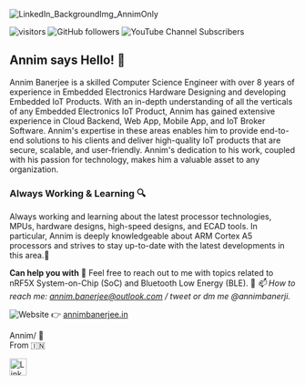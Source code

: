 ![LinkedIn_BackgroundImg_AnnimOnly](https://user-images.githubusercontent.com/2097509/224508899-db6ea022-f3d8-4780-8318-df320c369c23.png)

![visitors](https://visitor-badge.glitch.me/badge?page_id=pixma.pixma&left_color=gray&right_color=blue)  ![GitHub followers](https://img.shields.io/github/followers/pixma?style=social)  ![YouTube Channel Subscribers](https://img.shields.io/youtube/channel/subscribers/UC9ZzBvn6THoVP7NzTLMU1YQ?style=social)
## Annim says Hello! 👋

Annim Banerjee is a skilled Computer Science Engineer with over 8 years of experience in Embedded Electronics Hardware Designing and developing Embedded IoT Products. With an in-depth understanding of all the verticals of any Embedded Electronics IoT Product, Annim has gained extensive experience in Cloud Backend, Web App, Mobile App, and IoT Broker Software. Annim's expertise in these areas enables him to provide end-to-end solutions to his clients and deliver high-quality IoT products that are secure, scalable, and user-friendly. Annim's dedication to his work, coupled with his passion for technology, makes him a valuable asset to any organization.

### Always Working & Learning :mag:
Always working and learning about the latest processor technologies, MPUs, hardware designs, high-speed designs, and ECAD tools. In particular, Annim is deeply knowledgeable about ARM Cortex A5 processors and strives to stay up-to-date with the latest developments in this area.:dart:

**Can help you with** :handshake:
Feel free to reach out to me with topics related to nRF5X System-on-Chip (SoC) and Bluetooth Low Energy (BLE). :clap:
*📫 How to reach me: annim.banerjee@outlook.com / tweet or dm me @annimbanerji.*

![Website](https://img.shields.io/website?url=http%3A%2F%2Fannimbanerjee.in) :point_right: [annimbanerjee.in](http://annimbanerjee.in) 




Annim/ :yellow_heart: <br>
From :india: <br>

<a href="https://in.linkedin.com/in/annimbanerjee" target="_blank">
  <img src="https://content.linkedin.com/content/dam/me/business/en-us/amp/brand-site/v2/bg/LI-Bug.svg.original.svg" alt="LinkedIn Profile" width="30" height="30">
</a>
